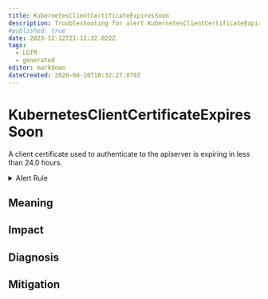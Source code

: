 ```yaml
---
title: KubernetesClientCertificateExpiresSoon
description: Troubleshooting for alert KubernetesClientCertificateExpiresSoon
#published: true
date: 2023-12-12T21:12:32.022Z
tags: 
  - LGTM
  - generated
editor: markdown
dateCreated: 2020-04-10T18:32:27.079Z
---
```


# KubernetesClientCertificateExpiresSoon

A client certificate used to authenticate to the apiserver is expiring in less than 24.0 hours.

<details>
  <summary>Alert Rule</summary>

{{% rule "kubernetes/kubestate-exporter.yml" "KubernetesClientCertificateExpiresSoon" %}}

{{% comment %}}

```yaml
alert: KubernetesClientCertificateExpiresSoon
expr: apiserver_client_certificate_expiration_seconds_count{job="apiserver"} > 0 and histogram_quantile(0.01, sum by (job, le) (rate(apiserver_client_certificate_expiration_seconds_bucket{job="apiserver"}[5m]))) < 24*60*60
for: 0m
labels:
    severity: critical
annotations:
    summary: Kubernetes client certificate expires soon (instance {{ $labels.instance }})
    description: |-
        A client certificate used to authenticate to the apiserver is expiring in less than 24.0 hours.
          VALUE = {{ $value }}
          LABELS = {{ $labels }}
    runbook: https://github.com/srerun/prometheus-alerts/blob/main/content/runbooks/kubestate-exporter/KubernetesClientCertificateExpiresSoon.md

```

{{% /comment %}}

</details>


## Meaning
[//]: # "Short paragraph that explains what the alert means"


## Impact
[//]: # "What could / will happen if the alert is not addressed"



## Diagnosis
[//]: # "Steps to take to identify the cause of the problem"



## Mitigation
[//]: # "The steps necessary to resolve the alert"
